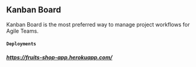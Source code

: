 ## Kanban Board
Kanban Board is the most preferred way to manage project workflows for Agile Teams. 
#### `Deployments`
#####  https://fruits-shop-app.herokuapp.com/

  
 
 